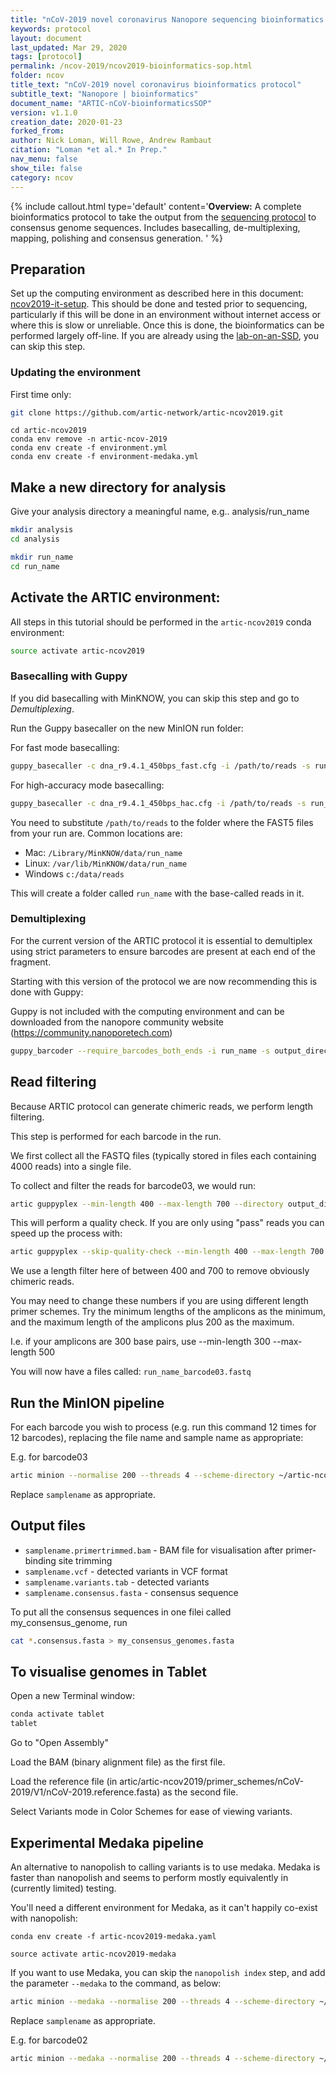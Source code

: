 ```yaml
---
title: "nCoV-2019 novel coronavirus Nanopore sequencing bioinformatics protocol | amplicon, native barcoding"
keywords: protocol
layout: document
last_updated: Mar 29, 2020
tags: [protocol]
permalink: /ncov-2019/ncov2019-bioinformatics-sop.html
folder: ncov
title_text: "nCoV-2019 novel coronavirus bioinformatics protocol"
subtitle_text: "Nanopore | bioinformatics"
document_name: "ARTIC-nCoV-bioinformaticsSOP"
version: v1.1.0
creation_date: 2020-01-23
forked_from: 
author: Nick Loman, Will Rowe, Andrew Rambaut
citation: "Loman *et al.* In Prep."
nav_menu: false
show_tile: false
category: ncov
---
```


{% include callout.html
type='default'
content='**Overview:** A complete bioinformatics protocol to take the output from the [sequencing protocol](/ebov/ebov-seq-sop.html) to consensus genome sequences. Includes basecalling, de-multiplexing, mapping, polishing and consensus generation.
'
%}

## Preparation

Set up the computing environment as described here in this document: [ncov2019-it-setup](ncov2019-it-setup.html). This should be done and tested prior to sequencing, particularly if this will be done in an environment without internet access or where this is slow or unreliable. Once this is done, the bioinformatics can be performed largely off-line. If you are already using the [lab-on-an-SSD](https://github.com/artic-network/fieldbioinformatics/tree/master/lab-on-an-ssd), you can skip this step.

### Updating the environment

First time only:

```bash
git clone https://github.com/artic-network/artic-ncov2019.git
```

```
cd artic-ncov2019
conda env remove -n artic-ncov-2019
conda env create -f environment.yml
conda env create -f environment-medaka.yml
```

## Make a new directory for analysis

Give your analysis directory a meaningful name, e.g.. analysis/run_name

```bash
mkdir analysis
cd analysis

mkdir run_name
cd run_name
```

## Activate the ARTIC environment:

All steps in this tutorial should be performed in the ```artic-ncov2019``` conda environment:

```bash
source activate artic-ncov2019
```

### Basecalling with Guppy

If you did basecalling with MinKNOW, you can skip this step and go to *Demultiplexing*.

Run the Guppy basecaller on the new MinION run folder:

For fast mode basecalling:

```bash
guppy_basecaller -c dna_r9.4.1_450bps_fast.cfg -i /path/to/reads -s run_name -x auto -r
```

For high-accuracy mode basecalling:

```bash
guppy_basecaller -c dna_r9.4.1_450bps_hac.cfg -i /path/to/reads -s run_name -x auto -r
```

You need to substitute `/path/to/reads` to the folder where the FAST5 files from your
run are. Common locations are:

   - Mac: ```/Library/MinKNOW/data/run_name```
   - Linux: ```/var/lib/MinKNOW/data/run_name```
   - Windows ```c:/data/reads```
   
This will create a folder called `run_name` with the base-called reads in it.

### Demultiplexing

For the current version of the ARTIC protocol it is essential to demultiplex using strict parameters
to ensure barcodes are present at each end of the fragment.

Starting with this version of the protocol we are now recommending this is done with Guppy:

Guppy is not included with the computing environment and can be downloaded from the nanopore
community website (https://community.nanoporetech.com)

```bash
guppy_barcoder --require_barcodes_both_ends -i run_name -s output_directory --arrangements_files "barcode_arrs_nb12.cfg barcode_arrs_nb24.cfg"
```

## Read filtering

Because ARTIC protocol can generate chimeric reads, we perform length filtering.

This step is performed for each barcode in the run.

We first collect all the FASTQ files (typically stored in files each containing 4000 reads)
into a single file.

To collect and filter the reads for barcode03, we would run:

```bash
artic guppyplex --min-length 400 --max-length 700 --directory output_directory/barcode03 --prefix run_name
```

This will perform a quality check. If you are only using "pass" reads you can speed up the process with:

```bash
artic guppyplex --skip-quality-check --min-length 400 --max-length 700 --directory output_directory/barcode03 --prefix run_name
```

We use a length filter here of between 400 and 700 to remove obviously chimeric reads.

You may need to change these numbers if you are using different length primer schemes. Try the minimum lengths of the amplicons as the 
minimum, and the maximum length of the amplicons plus 200 as the maximum.

I.e. if your amplicons are 300 base pairs, use --min-length 300 --max-length 500

You will now have a files called: ``run_name_barcode03.fastq``

## Run the MinION pipeline

For each barcode you wish to process (e.g. run this command 12 times for 12 barcodes), replacing the file name and sample name as appropriate:

E.g. for barcode03

```bash
artic minion --normalise 200 --threads 4 --scheme-directory ~/artic-ncov2019/primer-schemes --read-file run_name_barcode03.fastq --fast5-directory path_to_fast5 --sequencing-summary path_to_sequencing_summary.txt nCoV-2019/V3 samplename
```

Replace ``samplename`` as appropriate.

## Output files

   * ``samplename.primertrimmed.bam`` - BAM file for visualisation after primer-binding site trimming
   * ``samplename.vcf`` - detected variants in VCF format
   * ``samplename.variants.tab`` - detected variants
   * ``samplename.consensus.fasta`` - consensus sequence

To put all the consensus sequences in one filei called my_consensus_genome, run

```bash
cat *.consensus.fasta > my_consensus_genomes.fasta
```

## To visualise genomes in Tablet

Open a new Terminal window:

```bash
conda activate tablet
tablet
```

Go to "Open Assembly"

Load the BAM (binary alignment file) as the first file.

Load the reference file (in artic/artic-ncov2019/primer_schemes/nCoV-2019/V1/nCoV-2019.reference.fasta) as the second file.

Select Variants mode in Color Schemes for ease of viewing variants.

## Experimental Medaka pipeline

An alternative to nanopolish to calling variants is to use medaka. Medaka is faster than nanopolish and seems to perform mostly equivalently in (currently limited) testing.

You'll need a different environment for Medaka, as it can't happily co-exist with nanopolish:

```
conda env create -f artic-ncov2019-medaka.yaml
```

```
source activate artic-ncov2019-medaka
```

If you want to use Medaka, you can skip the ``nanopolish index`` step, and add the parameter ``--medaka`` to the command, as below:

```bash
artic minion --medaka --normalise 200 --threads 4 --scheme-directory ~/artic-ncov2019/primer-schemes --read-file run_name_barcode01.fastq nCoV-2019/V1 samplename
```

Replace ``samplename`` as appropriate.

E.g. for barcode02

```bash
artic minion --medaka --normalise 200 --threads 4 --scheme-directory ~/artic/artic-ncov2019/primer-schemes --read-file run_name_barcode02.fastq nCoV-2019/V1 samplename
```


